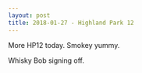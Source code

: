 ```yaml
---
layout: post
title: 2018-01-27 - Highland Park 12
---
```


More HP12 today. Smokey yummy.

Whisky Bob signing off.
